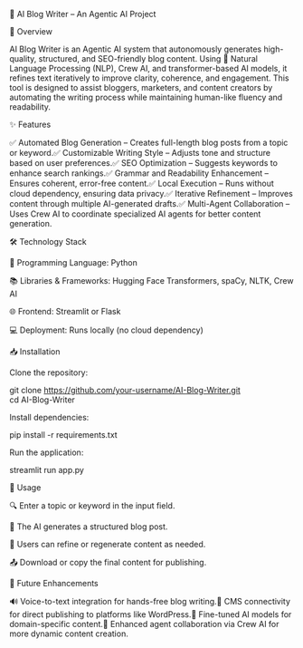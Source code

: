 🚀 AI Blog Writer – An Agentic AI Project

📌 Overview

AI Blog Writer is an Agentic AI system that autonomously generates high-quality, structured, and SEO-friendly blog content. Using 🧠 Natural Language Processing (NLP), Crew AI, and transformer-based AI models, it refines text iteratively to improve clarity, coherence, and engagement. This tool is designed to assist bloggers, marketers, and content creators by automating the writing process while maintaining human-like fluency and readability.

✨ Features

✅ Automated Blog Generation – Creates full-length blog posts from a topic or keyword.✅ Customizable Writing Style – Adjusts tone and structure based on user preferences.✅ SEO Optimization – Suggests keywords to enhance search rankings.✅ Grammar and Readability Enhancement – Ensures coherent, error-free content.✅ Local Execution – Runs without cloud dependency, ensuring data privacy.✅ Iterative Refinement – Improves content through multiple AI-generated drafts.✅ Multi-Agent Collaboration – Uses Crew AI to coordinate specialized AI agents for better content generation.

🛠️ Technology Stack

📝 Programming Language: Python

📚 Libraries & Frameworks: Hugging Face Transformers, spaCy, NLTK, Crew AI

🌐 Frontend: Streamlit or Flask

💻 Deployment: Runs locally (no cloud dependency)

📥 Installation

Clone the repository:

git clone https://github.com/your-username/AI-Blog-Writer.git  
cd AI-Blog-Writer  

Install dependencies:

pip install -r requirements.txt  

Run the application:

streamlit run app.py  

🎯 Usage

🔍 Enter a topic or keyword in the input field.

📝 The AI generates a structured blog post.

🔄 Users can refine or regenerate content as needed.

📤 Download or copy the final content for publishing.

🚀 Future Enhancements

🔊 Voice-to-text integration for hands-free blog writing.📡 CMS connectivity for direct publishing to platforms like WordPress.🤖 Fine-tuned AI models for domain-specific content.🧩 Enhanced agent collaboration via Crew AI for more dynamic content creation.

